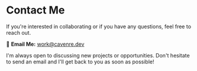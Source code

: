 # Contact Me

If you're interested in collaborating or if you have any questions, feel free to reach out. 

📧 **Email Me:** [work@cavenre.dev](mailto:work@cavenre.dev)

I'm always open to discussing new projects or opportunities. Don't hesitate to send an email and I'll get back to you as soon as possible!
